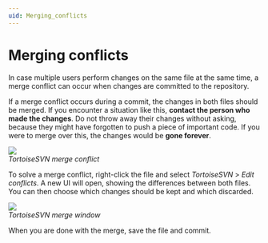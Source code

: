 ```yaml
---
uid: Merging_conflicts
---
```


# Merging conflicts

In case multiple users perform changes on the same file at the same time, a merge conflict can occur when changes are committed to the repository.

If a merge conflict occurs during a commit, the changes in both files should be merged. If you encounter a situation like this, **contact the person who made the changes**. Do not throw away their changes without asking, because they might have forgotten to push a piece of important code. If you were to merge over this, the changes would be **gone forever**.

![](~/develop/images/SVN_conflict.png)<br>
*TortoiseSVN merge conflict*

To solve a merge conflict, right-click the file and select *TortoiseSVN* > *Edit conflicts*. A new UI will open, showing the differences between both files. You can then choose which changes should be kept and which discarded.

![](~/develop/images/SVN_solve_conflict.png)<br>
*TortoiseSVN merge window*

When you are done with the merge, save the file and commit.
